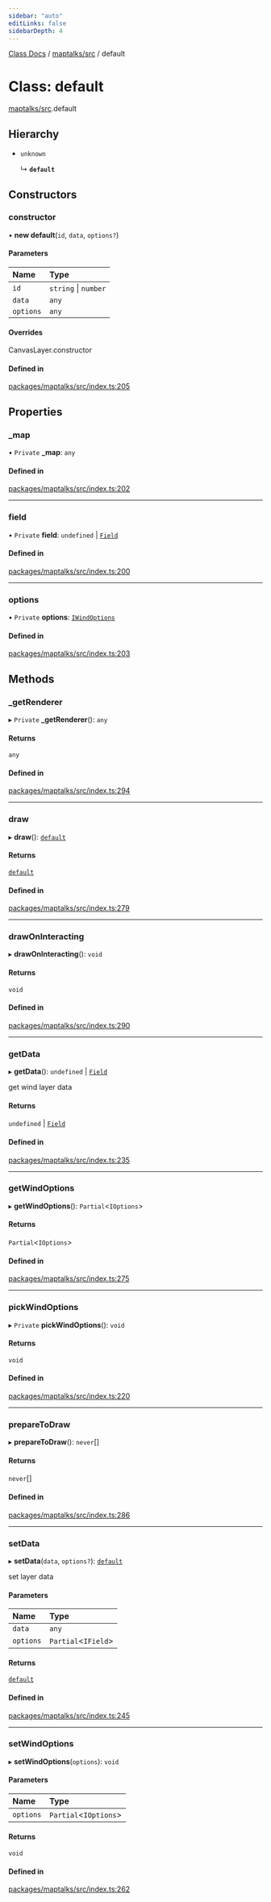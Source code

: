 ```yaml
---
sidebar: "auto"
editLinks: false
sidebarDepth: 4
---
```


[Class Docs](../index.md) / [maptalks/src](../modules/maptalks_src.md) / default

# Class: default

[maptalks/src](../modules/maptalks_src.md).default

## Hierarchy

- `unknown`

  ↳ **`default`**

## Constructors

### constructor

• **new default**(`id`, `data`, `options?`)

#### Parameters

| Name | Type |
| :------ | :------ |
| `id` | `string` \| `number` |
| `data` | `any` |
| `options` | `any` |

#### Overrides

CanvasLayer.constructor

#### Defined in

[packages/maptalks/src/index.ts:205](https://github.com/sakitam-fdd/wind-layer/blob/cc04063/packages/maptalks/src/index.ts#L205)

## Properties

### \_map

• `Private` **\_map**: `any`

#### Defined in

[packages/maptalks/src/index.ts:202](https://github.com/sakitam-fdd/wind-layer/blob/cc04063/packages/maptalks/src/index.ts#L202)

___

### field

• `Private` **field**: `undefined` \| [`Field`](maptalks_src.Field.md)

#### Defined in

[packages/maptalks/src/index.ts:200](https://github.com/sakitam-fdd/wind-layer/blob/cc04063/packages/maptalks/src/index.ts#L200)

___

### options

• `Private` **options**: [`IWindOptions`](../interfaces/maptalks_src.IWindOptions.md)

#### Defined in

[packages/maptalks/src/index.ts:203](https://github.com/sakitam-fdd/wind-layer/blob/cc04063/packages/maptalks/src/index.ts#L203)

## Methods

### \_getRenderer

▸ `Private` **_getRenderer**(): `any`

#### Returns

`any`

#### Defined in

[packages/maptalks/src/index.ts:294](https://github.com/sakitam-fdd/wind-layer/blob/cc04063/packages/maptalks/src/index.ts#L294)

___

### draw

▸ **draw**(): [`default`](maptalks_src.default.md)

#### Returns

[`default`](maptalks_src.default.md)

#### Defined in

[packages/maptalks/src/index.ts:279](https://github.com/sakitam-fdd/wind-layer/blob/cc04063/packages/maptalks/src/index.ts#L279)

___

### drawOnInteracting

▸ **drawOnInteracting**(): `void`

#### Returns

`void`

#### Defined in

[packages/maptalks/src/index.ts:290](https://github.com/sakitam-fdd/wind-layer/blob/cc04063/packages/maptalks/src/index.ts#L290)

___

### getData

▸ **getData**(): `undefined` \| [`Field`](maptalks_src.Field.md)

get wind layer data

#### Returns

`undefined` \| [`Field`](maptalks_src.Field.md)

#### Defined in

[packages/maptalks/src/index.ts:235](https://github.com/sakitam-fdd/wind-layer/blob/cc04063/packages/maptalks/src/index.ts#L235)

___

### getWindOptions

▸ **getWindOptions**(): `Partial`<`IOptions`\>

#### Returns

`Partial`<`IOptions`\>

#### Defined in

[packages/maptalks/src/index.ts:275](https://github.com/sakitam-fdd/wind-layer/blob/cc04063/packages/maptalks/src/index.ts#L275)

___

### pickWindOptions

▸ `Private` **pickWindOptions**(): `void`

#### Returns

`void`

#### Defined in

[packages/maptalks/src/index.ts:220](https://github.com/sakitam-fdd/wind-layer/blob/cc04063/packages/maptalks/src/index.ts#L220)

___

### prepareToDraw

▸ **prepareToDraw**(): `never`[]

#### Returns

`never`[]

#### Defined in

[packages/maptalks/src/index.ts:286](https://github.com/sakitam-fdd/wind-layer/blob/cc04063/packages/maptalks/src/index.ts#L286)

___

### setData

▸ **setData**(`data`, `options?`): [`default`](maptalks_src.default.md)

set layer data

#### Parameters

| Name | Type |
| :------ | :------ |
| `data` | `any` |
| `options` | `Partial`<`IField`\> |

#### Returns

[`default`](maptalks_src.default.md)

#### Defined in

[packages/maptalks/src/index.ts:245](https://github.com/sakitam-fdd/wind-layer/blob/cc04063/packages/maptalks/src/index.ts#L245)

___

### setWindOptions

▸ **setWindOptions**(`options`): `void`

#### Parameters

| Name | Type |
| :------ | :------ |
| `options` | `Partial`<`IOptions`\> |

#### Returns

`void`

#### Defined in

[packages/maptalks/src/index.ts:262](https://github.com/sakitam-fdd/wind-layer/blob/cc04063/packages/maptalks/src/index.ts#L262)
